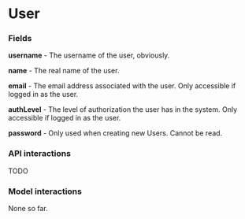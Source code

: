 # User

### Fields

**username** - The username of the user, obviously.

**name** - The real name of the user.

**email** - The email address associated with the user. Only accessible if logged in as the user.

**authLevel** - The level of authorization the user has in the system. Only accessible if logged in as the user.

**password** - Only used when creating new Users. Cannot be read.

### API interactions

TODO

### Model interactions

None so far.
